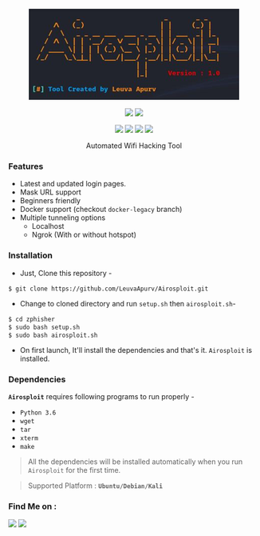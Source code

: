 <!-- Airosploit -->

<p align="center">
  <img src=".img/Logo.JPG">
</p>


<p align="center">
  <img src="https://img.shields.io/badge/Version-1.0-green?style=for-the-badge">
  <img src="https://img.shields.io/github/license/htr-tech/zphisher?style=for-the-badge">
  <!-- <img src="https://img.shields.io/github/stars/htr-tech/zphisher?style=for-the-badge">
  <img src="https://img.shields.io/github/issues/htr-tech/zphisher?color=red&style=for-the-badge">
  <img src="https://img.shields.io/github/forks/htr-tech/zphisher?color=teal&style=for-the-badge"> -->
</p>

<p align="center">
  <img src="https://img.shields.io/badge/Author-Apurv_Leuva-cyan?style=flat-square">
  <img src="https://img.shields.io/badge/Open%20Source-Yes-cyan?style=flat-square">
  <img src="https://img.shields.io/badge/MADE%20IN-India-green?colorA=%23ff0000&colorB=%23017e40&style=flat-square">
  <img src="https://img.shields.io/badge/Written%20In-Bash_and_Python-cyan?style=flat-square">
</p>

<p align="center">Automated Wifi Hacking Tool</p>

### Features

- Latest and updated login pages.
- Mask URL support 
- Beginners friendly
- Docker support (checkout `docker-legacy` branch)
- Multiple tunneling options
  - Localhost
  - Ngrok (With or without hotspot)


### Installation

- Just, Clone this repository -
```
$ git clone https://github.com/LeuvaApurv/Airosploit.git
```

- Change to cloned directory and run `setup.sh` then `airosploit.sh`-
```
$ cd zphisher
$ sudo bash setup.sh
$ sudo bash airosploit.sh
```
- On first launch, It'll install the dependencies and that's it. `Airosploit` is installed.

### Dependencies

**`Airosploit`** requires following programs to run properly - 
- `Python 3.6`
- `wget`
- `tar`
- `xterm`
- `make`

> All the dependencies will be installed automatically when you run `Airosploit` for the first time.

> Supported Platform : **`Ubuntu/Debian/Kali`**

### Find Me on :
<p align="left">
  <a href="https://github.com/LeuvaApurv" target="_blank"><img src="https://img.shields.io/badge/Github-Leuva_Apurv-green?style=for-the-badge&logo=github"></a>
  <a href="https://www.linkedin.com/in/leuvaapurv" target="_blank"><img src="https://img.shields.io/badge/LinkedIn-%40Apurv_Leuva-blue?style=for-the-badge&logo=LinkedIn"></a>
</p>
